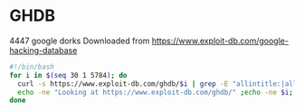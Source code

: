 # GHDB
4447 google dorks
Downloaded from https://www.exploit-db.com/google-hacking-database

```                                                                                                                     test.sh                                                                                                                                         
#!/bin/bash
for i in $(seq 30 1 5784); do
  curl -s https://www.exploit-db.com/ghdb/$i | grep -E "allintitle:|allintext:|blogurl:|cache:|define:|filetype:|intitle:|inurl:|inanchor:|loc:|location:|movie:|related:|site:|source:|stocks:|weather:" | grep -vE "<|>" | tr -d " " | sort -u >> ghdb
  echo -ne "Looking at https://www.exploit-db.com/ghdb/" ;echo -ne $i; echo -ne "\r"
done
```
